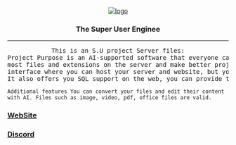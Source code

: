 <!DOCTYPE html>
<p align="center"><a href="https://ibb.co/zP4KLJS"><img src="https://i.ibb.co/zP4KLJS/logo.png" alt="logo" border="0"></a></p>

### <p align="center">The Super User Enginee</p>
<hr>

<pre align="center">
This is an S.U project Server files:
Project Purpose is an AI-supported software that everyone can access on the internet.This software allows you to host<br>most files and extensions on the server and make better projects faster and easier by using AI. You will not only have an <br>interface where you can host your server and website, but you will also be able to develop applications for Android.<br>It also offers you SQL support on the web, you can provide these features for free.
</pre>

`Additional features You can convert your files and edit their content with AI. Files such as image, video, pdf, office files are valid.`
### [WebSite](https://super-user.xyz) 
### [Discord](https://discord.gg/3GuFWn2k)
